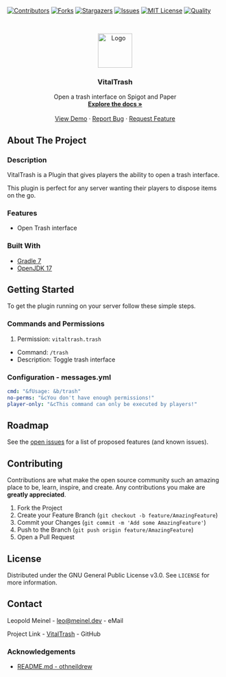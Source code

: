 <!-- PROJECT SHIELDS -->

[![Contributors][contributors-shield]][contributors-url]
[![Forks][forks-shield]][forks-url]
[![Stargazers][stars-shield]][stars-url]
[![Issues][issues-shield]][issues-url]
[![MIT License][license-shield]][license-url]
[![Quality][quality-shield]][quality-url]

<!-- PROJECT LOGO -->
<!--suppress ALL -->
<br />
<p align="center">
  <a href="https://github.com/LeoMeinel/VitalTrash">
    <img src="images/logo.png" alt="Logo" width="80" height="80">
  </a>

<h3 align="center">VitalTrash</h3>

  <p align="center">
    Open a trash interface on Spigot and Paper
    <br />
    <a href="https://github.com/LeoMeinel/VitalTrash"><strong>Explore the docs »</strong></a>
    <br />
    <br />
    <a href="https://github.com/LeoMeinel/VitalTrash">View Demo</a>
    ·
    <a href="https://github.com/LeoMeinel/VitalTrash/issues">Report Bug</a>
    ·
    <a href="https://github.com/LeoMeinel/VitalTrash/issues">Request Feature</a>
  </p>

<!-- ABOUT THE PROJECT -->

## About The Project

### Description

VitalTrash is a Plugin that gives players the ability to open a trash interface.

This plugin is perfect for any server wanting their players to dispose items on the go.

### Features

- Open Trash interface

### Built With

- [Gradle 7](https://docs.gradle.org/7.5.1/release-notes.html)
- [OpenJDK 17](https://openjdk.java.net/projects/jdk/17/)

<!-- GETTING STARTED -->

## Getting Started

To get the plugin running on your server follow these simple steps.

### Commands and Permissions

1. Permission: `vitaltrash.trash`

- Command: `/trash`
- Description: Toggle trash interface

### Configuration - messages.yml

```yaml
cmd: "&fUsage: &b/trash"
no-perms: "&cYou don't have enough permissions!"
player-only: "&cThis command can only be executed by players!"
```

<!-- ROADMAP -->

## Roadmap

See the [open issues](https://github.com/LeoMeinel/VitalTrash/issues) for a list of proposed features (and known
issues).

<!-- CONTRIBUTING -->

## Contributing

Contributions are what make the open source community such an amazing place to be, learn, inspire, and create. Any
contributions you make are **greatly appreciated**.

1. Fork the Project
2. Create your Feature Branch (`git checkout -b feature/AmazingFeature`)
3. Commit your Changes (`git commit -m 'Add some AmazingFeature'`)
4. Push to the Branch (`git push origin feature/AmazingFeature`)
5. Open a Pull Request

<!-- LICENSE -->

## License

Distributed under the GNU General Public License v3.0. See `LICENSE` for more information.

<!-- CONTACT -->

## Contact

Leopold Meinel - [leo@meinel.dev](mailto:leo@meinel.dev) - eMail

Project Link - [VitalTrash](https://github.com/LeoMeinel/VitalTrash) - GitHub

<!-- ACKNOWLEDGEMENTS -->

### Acknowledgements

- [README.md - othneildrew](https://github.com/othneildrew/Best-README-Template)

<!-- MARKDOWN LINKS & IMAGES -->

[contributors-shield]: https://img.shields.io/github/contributors-anon/LeoMeinel/VitalTrash?style=for-the-badge
[contributors-url]: https://github.com/LeoMeinel/VitalTrash/graphs/contributors
[forks-shield]: https://img.shields.io/github/forks/LeoMeinel/VitalTrash?label=Forks&style=for-the-badge
[forks-url]: https://github.com/LeoMeinel/VitalTrash/network/members
[stars-shield]: https://img.shields.io/github/stars/LeoMeinel/VitalTrash?style=for-the-badge
[stars-url]: https://github.com/LeoMeinel/VitalTrash/stargazers
[issues-shield]: https://img.shields.io/github/issues/LeoMeinel/VitalTrash?style=for-the-badge
[issues-url]: https://github.com/LeoMeinel/VitalTrash/issues
[license-shield]: https://img.shields.io/github/license/LeoMeinel/VitalTrash?style=for-the-badge
[license-url]: https://github.com/LeoMeinel/VitalTrash/blob/main/LICENSE
[quality-shield]: https://img.shields.io/codefactor/grade/github/LeoMeinel/VitalTrash?style=for-the-badge
[quality-url]: https://www.codefactor.io/repository/github/LeoMeinel/VitalTrash

